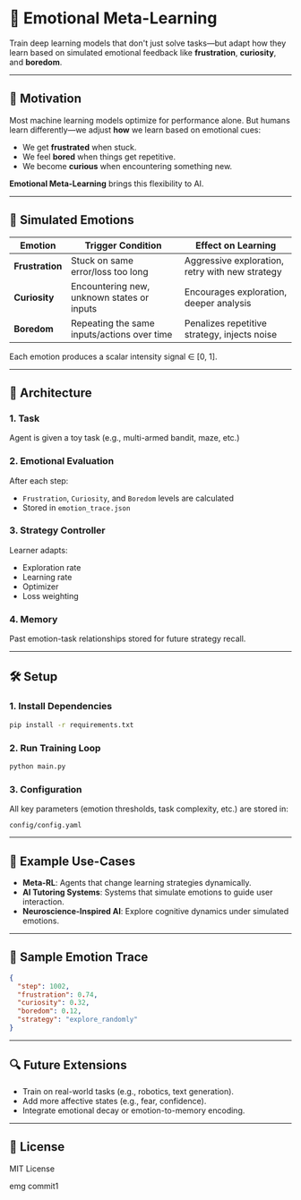 # 🧠 Emotional Meta-Learning

Train deep learning models that don't just solve tasks—but adapt how they learn based on simulated emotional feedback like **frustration**, **curiosity**, and **boredom**.

---

## 🚀 Motivation

Most machine learning models optimize for performance alone. But humans learn differently—we adjust **how** we learn based on emotional cues:

* We get **frustrated** when stuck.
* We feel **bored** when things get repetitive.
* We become **curious** when encountering something new.

**Emotional Meta-Learning** brings this flexibility to AI.

---

## 🧠 Simulated Emotions

| Emotion         | Trigger Condition                           | Effect on Learning                              |
| --------------- | ------------------------------------------- | ----------------------------------------------- |
| **Frustration** | Stuck on same error/loss too long           | Aggressive exploration, retry with new strategy |
| **Curiosity**   | Encountering new, unknown states or inputs  | Encourages exploration, deeper analysis         |
| **Boredom**     | Repeating the same inputs/actions over time | Penalizes repetitive strategy, injects noise    |

Each emotion produces a scalar intensity signal ∈ \[0, 1].

---

## 🧬 Architecture

### 1. Task

Agent is given a toy task (e.g., multi-armed bandit, maze, etc.)

### 2. Emotional Evaluation

After each step:

* `Frustration`, `Curiosity`, and `Boredom` levels are calculated
* Stored in `emotion_trace.json`

### 3. Strategy Controller

Learner adapts:

* Exploration rate
* Learning rate
* Optimizer
* Loss weighting

### 4. Memory

Past emotion-task relationships stored for future strategy recall.

---

## 🛠️ Setup

### 1. Install Dependencies

```bash
pip install -r requirements.txt
```

### 2. Run Training Loop

```bash
python main.py
```

### 3. Configuration

All key parameters (emotion thresholds, task complexity, etc.) are stored in:

```
config/config.yaml
```

---

## 🌊 Example Use-Cases

* **Meta-RL**: Agents that change learning strategies dynamically.
* **AI Tutoring Systems**: Systems that simulate emotions to guide user interaction.
* **Neuroscience-Inspired AI**: Explore cognitive dynamics under simulated emotions.

---

## 🧪 Sample Emotion Trace

```json
{
  "step": 1002,
  "frustration": 0.74,
  "curiosity": 0.32,
  "boredom": 0.12,
  "strategy": "explore_randomly"
}
```

---

## 🔍 Future Extensions

* Train on real-world tasks (e.g., robotics, text generation).
* Add more affective states (e.g., fear, confidence).
* Integrate emotional decay or emotion-to-memory encoding.

---

## 📄 License

MIT License




emg commit1